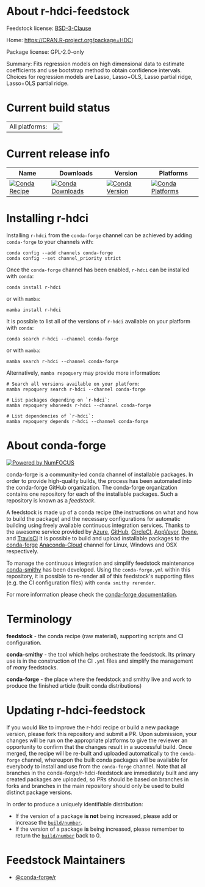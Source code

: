 About r-hdci-feedstock
======================

Feedstock license: [BSD-3-Clause](https://github.com/conda-forge/r-hdci-feedstock/blob/main/LICENSE.txt)

Home: https://CRAN.R-project.org/package=HDCI

Package license: GPL-2.0-only

Summary: Fits regression models on high dimensional data to estimate coefficients and use bootstrap method to obtain confidence intervals. Choices for regression models are Lasso, Lasso+OLS, Lasso partial ridge, Lasso+OLS partial ridge.

Current build status
====================


<table><tr><td>All platforms:</td>
    <td>
      <a href="https://dev.azure.com/conda-forge/feedstock-builds/_build/latest?definitionId=19802&branchName=main">
        <img src="https://dev.azure.com/conda-forge/feedstock-builds/_apis/build/status/r-hdci-feedstock?branchName=main">
      </a>
    </td>
  </tr>
</table>

Current release info
====================

| Name | Downloads | Version | Platforms |
| --- | --- | --- | --- |
| [![Conda Recipe](https://img.shields.io/badge/recipe-r--hdci-green.svg)](https://anaconda.org/conda-forge/r-hdci) | [![Conda Downloads](https://img.shields.io/conda/dn/conda-forge/r-hdci.svg)](https://anaconda.org/conda-forge/r-hdci) | [![Conda Version](https://img.shields.io/conda/vn/conda-forge/r-hdci.svg)](https://anaconda.org/conda-forge/r-hdci) | [![Conda Platforms](https://img.shields.io/conda/pn/conda-forge/r-hdci.svg)](https://anaconda.org/conda-forge/r-hdci) |

Installing r-hdci
=================

Installing `r-hdci` from the `conda-forge` channel can be achieved by adding `conda-forge` to your channels with:

```
conda config --add channels conda-forge
conda config --set channel_priority strict
```

Once the `conda-forge` channel has been enabled, `r-hdci` can be installed with `conda`:

```
conda install r-hdci
```

or with `mamba`:

```
mamba install r-hdci
```

It is possible to list all of the versions of `r-hdci` available on your platform with `conda`:

```
conda search r-hdci --channel conda-forge
```

or with `mamba`:

```
mamba search r-hdci --channel conda-forge
```

Alternatively, `mamba repoquery` may provide more information:

```
# Search all versions available on your platform:
mamba repoquery search r-hdci --channel conda-forge

# List packages depending on `r-hdci`:
mamba repoquery whoneeds r-hdci --channel conda-forge

# List dependencies of `r-hdci`:
mamba repoquery depends r-hdci --channel conda-forge
```


About conda-forge
=================

[![Powered by
NumFOCUS](https://img.shields.io/badge/powered%20by-NumFOCUS-orange.svg?style=flat&colorA=E1523D&colorB=007D8A)](https://numfocus.org)

conda-forge is a community-led conda channel of installable packages.
In order to provide high-quality builds, the process has been automated into the
conda-forge GitHub organization. The conda-forge organization contains one repository
for each of the installable packages. Such a repository is known as a *feedstock*.

A feedstock is made up of a conda recipe (the instructions on what and how to build
the package) and the necessary configurations for automatic building using freely
available continuous integration services. Thanks to the awesome service provided by
[Azure](https://azure.microsoft.com/en-us/services/devops/), [GitHub](https://github.com/),
[CircleCI](https://circleci.com/), [AppVeyor](https://www.appveyor.com/),
[Drone](https://cloud.drone.io/welcome), and [TravisCI](https://travis-ci.com/)
it is possible to build and upload installable packages to the
[conda-forge](https://anaconda.org/conda-forge) [Anaconda-Cloud](https://anaconda.org/)
channel for Linux, Windows and OSX respectively.

To manage the continuous integration and simplify feedstock maintenance
[conda-smithy](https://github.com/conda-forge/conda-smithy) has been developed.
Using the ``conda-forge.yml`` within this repository, it is possible to re-render all of
this feedstock's supporting files (e.g. the CI configuration files) with ``conda smithy rerender``.

For more information please check the [conda-forge documentation](https://conda-forge.org/docs/).

Terminology
===========

**feedstock** - the conda recipe (raw material), supporting scripts and CI configuration.

**conda-smithy** - the tool which helps orchestrate the feedstock.
                   Its primary use is in the construction of the CI ``.yml`` files
                   and simplify the management of *many* feedstocks.

**conda-forge** - the place where the feedstock and smithy live and work to
                  produce the finished article (built conda distributions)


Updating r-hdci-feedstock
=========================

If you would like to improve the r-hdci recipe or build a new
package version, please fork this repository and submit a PR. Upon submission,
your changes will be run on the appropriate platforms to give the reviewer an
opportunity to confirm that the changes result in a successful build. Once
merged, the recipe will be re-built and uploaded automatically to the
`conda-forge` channel, whereupon the built conda packages will be available for
everybody to install and use from the `conda-forge` channel.
Note that all branches in the conda-forge/r-hdci-feedstock are
immediately built and any created packages are uploaded, so PRs should be based
on branches in forks and branches in the main repository should only be used to
build distinct package versions.

In order to produce a uniquely identifiable distribution:
 * If the version of a package **is not** being increased, please add or increase
   the [``build/number``](https://docs.conda.io/projects/conda-build/en/latest/resources/define-metadata.html#build-number-and-string).
 * If the version of a package **is** being increased, please remember to return
   the [``build/number``](https://docs.conda.io/projects/conda-build/en/latest/resources/define-metadata.html#build-number-and-string)
   back to 0.

Feedstock Maintainers
=====================

* [@conda-forge/r](https://github.com/conda-forge/r/)

